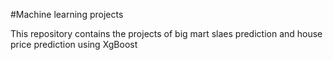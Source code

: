 #Machine learning projects

This repository contains the projects of big mart slaes prediction and house price prediction using XgBoost
